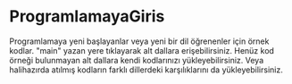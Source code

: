 # ProgramlamayaGiris
Programlamaya yeni başlayanlar veya yeni bir dil öğrenenler için örnek kodlar.
"main" yazan yere tıklayarak alt dallara erişebilirsiniz.
Henüz kod örneği bulunmayan alt dallara kendi kodlarınızı yükleyebilirsiniz.
Veya halihazırda atılmış kodların farklı dillerdeki karşılıklarını da yükleyebilirsiniz.
